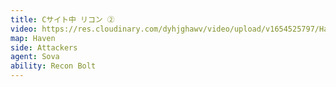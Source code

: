 ```yaml
---
title: Cサイト中 リコン ②
video: https://res.cloudinary.com/dyhjghawv/video/upload/v1654525797/Haven/Sova/haven_sova_atk_recon_c_inside-2_ubck91.mp4
map: Haven
side: Attackers
agent: Sova
ability: Recon Bolt
---
```

